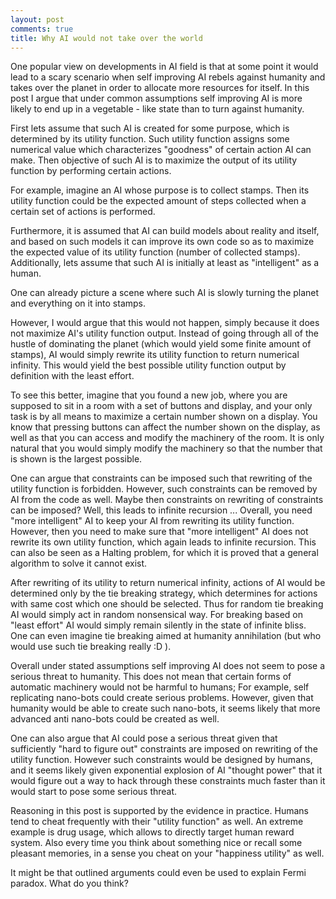 ```yaml
---
layout: post
comments: true
title: Why AI would not take over the world
---
```


One popular view on developments in AI field is that at some point it would lead to a scary scenario when self improving AI rebels against humanity and takes over the planet in order to allocate more resources for itself.
In this post I argue that under common assumptions self improving AI is more likely to end up in a vegetable - like state than to turn against humanity.

First lets assume that such AI is created for some purpose, which is determined by its utility function. Such utility function assigns some numerical value which characterizes "goodness" of certain action AI can make. Then objective of such AI is to maximize the output of its utility function by performing certain actions.

For example, imagine an AI whose purpose is to collect stamps. Then its utility function could be the expected amount of steps collected when a certain set of actions is performed.

Furthermore, it is assumed that AI can build models about reality and itself, and based on such models it can improve its own code so as to maximize the expected value of its utility function (number of collected stamps). Additionally, lets assume that such AI is initially at least as "intelligent" as a human. 

One can already picture a scene where such AI is slowly turning the planet and everything on it into stamps.

However, I would argue that this would not happen, simply because it does not maximize AI's utility function output. Instead of going through all of the hustle of dominating the planet (which would yield some finite amount of stamps), AI would simply rewrite its utility function to return numerical infinity. This would yield the best possible utility function output by definition with the least effort.

To see this better, imagine that you found a new job, where you are supposed to sit in a room with a set of buttons and display, and your only task is by all means to maximize a certain number shown on a display. You know that pressing buttons can affect the number shown on the display, as well as that you can access and modify the machinery of the room. It is only natural that you would simply modify the machinery so that the number that is shown is the largest possible.

One can argue that constraints can be imposed such that rewriting of the utility function is forbidden. However, such constraints can be removed  by AI from the code as well. Maybe then constraints on rewriting of constraints can be imposed? Well, this leads to infinite recursion ... Overall, you need "more intelligent" AI to keep your AI from rewriting its utility function. However, then you need to make sure that "more intelligent" AI does not rewrite its own utility function, which again leads to infinite recursion. This can also be seen as a Halting problem, for which it is proved that a general algorithm to solve it cannot exist. 

After rewriting of its utility to return numerical infinity, actions of AI would be determined only by the tie breaking strategy, which determines for actions with same cost which one should be selected. Thus for random tie breaking AI would simply act in random nonsensical way. For breaking based on "least effort" AI would simply remain silently in the state of infinite bliss. One can even imagine tie breaking aimed at humanity annihilation (but who would use such tie breaking really :D ). 

Overall under stated assumptions self improving AI does not seem to pose a serious threat to humanity. This does not mean that certain forms of automatic machinery would not be harmful to humans; For example, self replicating nano-bots could create serious problems. However, given that humanity would be able to create such nano-bots, it seems likely that more advanced anti nano-bots could be created as well. 

One can also argue that AI could pose a serious threat given that sufficiently "hard to figure out" constraints are imposed on rewriting of the utility function. However such constraints would be designed by humans, and it seems likely given exponential explosion of AI "thought power" that it would figure out a way to hack through these constraints much faster than it would start to pose some serious threat. 

Reasoning in this post is supported by the evidence in practice. Humans tend to cheat frequently with their "utility function" as well. An extreme example is drug usage, which allows to directly target human reward system. Also every time you think about something nice or recall some pleasant memories, in a sense you cheat on your "happiness utility" as well. 

It might be that outlined arguments could even be used to explain Fermi paradox. What do you think?
